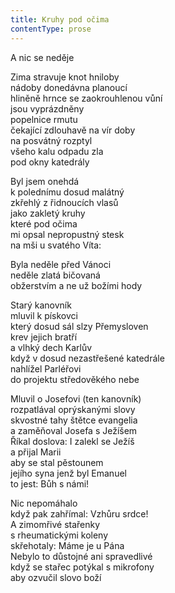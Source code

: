 ```yaml
---
title: Kruhy pod očima
contentType: prose
---
```


<section>

A nic se neděje

Zima stravuje knot hniloby  
nádoby donedávna planoucí  
hliněně hrnce se zaokrouhlenou vůní  
jsou vyprázdněny  
popelnice rmutu  
čekající zdlouhavě na vír doby  
na posvátný rozptyl  
všeho kalu odpadu zla  
pod okny katedrály

Byl jsem onehdá  
k polednímu dosud malátný  
zkřehlý z řidnoucích vlasů  
jako zakletý kruhy  
které pod očima  
mi opsal nepropustný stesk  
na mši u svatého Víta:

Byla neděle před Vánoci  
neděle zlatá bičovaná  
obžerstvím a ne už božími hody

Starý kanovník  
mluvil k pískovci  
který dosud sál slzy Přemysloven  
krev jejich bratří  
a vlhký dech Karlův  
když v dosud nezastřešené katedrále  
nahlížel Parléřovi  
do projektu středověkého nebe

Mluvil o Josefovi (ten kanovník)  
rozpatlával oprýskanými slovy  
skvostné tahy štětce evangelia  
a zaměňoval Josefa s Ježíšem  
Říkal doslova: I zalekl se Ježíš  
a přijal Marii  
aby se stal pěstounem  
jejího syna jenž byl Emanuel  
to jest: Bůh s námi!

Nic nepomáhalo  
když pak zahřímal: Vzhůru srdce!  
A zimomřivé stařenky  
s rheumatickými koleny  
skřehotaly: Máme je u Pána  
Nebylo to důstojné ani spravedlivé  
když se stařec potýkal s mikrofony  
aby ozvučil slovo boží

</section>
